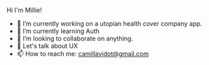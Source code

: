 Hi I'm Millie!

- 🔭 I’m currently working on a utopian health cover company app.
- 🌱 I’m currently learning Auth
- 👯 I’m looking to collaborate on anything.
- 💬 Let's talk about UX
- 📫 How to reach me: camillavidot@gmail.com
